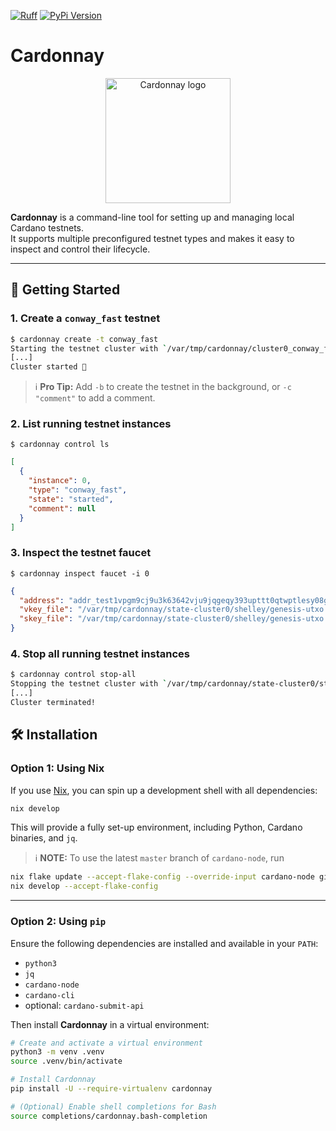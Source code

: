 <!-- markdownlint-disable MD033 MD041 -->
[![Ruff](https://img.shields.io/endpoint?url=https://raw.githubusercontent.com/astral-sh/ruff/main/assets/badge/v2.json)](https://github.com/astral-sh/ruff)
[![PyPi Version](https://img.shields.io/pypi/v/cardonnay.svg)](https://pypi.org/project/cardonnay/)

# Cardonnay

<p align="center">
  <img src="https://github.com/user-attachments/assets/c0c6b4ef-c647-4e77-952f-1ca9f4beaeec" alt="Cardonnay logo" width="200"/>
</p>

**Cardonnay** is a command-line tool for setting up and managing local Cardano testnets.<br />
It supports multiple preconfigured testnet types and makes it easy to inspect and control their lifecycle.

---

## 🚀 Getting Started

### 1. Create a `conway_fast` testnet

```sh
$ cardonnay create -t conway_fast
Starting the testnet cluster with `/var/tmp/cardonnay/cluster0_conway_fast/start-cluster`:
[...]
Cluster started 🚀
```

> ℹ️ **Pro Tip:** Add `-b` to create the testnet in the background, or `-c "comment"` to add a comment.

### 2. List running testnet instances

`$ cardonnay control ls`

```json
[
  {
    "instance": 0,
    "type": "conway_fast",
    "state": "started",
    "comment": null
  }
]
```

### 3. Inspect the testnet faucet

`$ cardonnay inspect faucet -i 0`

```json
{
  "address": "addr_test1vpgm9cj9u3k63642vju9jqgeqy393upttt0qtwptlesy08gx620qd",
  "vkey_file": "/var/tmp/cardonnay/state-cluster0/shelley/genesis-utxo.vkey",
  "skey_file": "/var/tmp/cardonnay/state-cluster0/shelley/genesis-utxo.skey"
}
```

### 4. Stop all running testnet instances

```sh
$ cardonnay control stop-all
Stopping the testnet cluster with `/var/tmp/cardonnay/state-cluster0/stop-cluster`:
[...]
Cluster terminated!
```

## 🛠️ Installation

### Option 1: Using Nix

If you use [Nix](https://nixos.org/), you can spin up a development shell with all dependencies:

```sh
nix develop
```

This will provide a fully set-up environment, including Python, Cardano binaries, and `jq`.

> ℹ️ **NOTE:** To use the latest `master` branch of `cardano-node`, run

  ```sh
  nix flake update --accept-flake-config --override-input cardano-node github:IntersectMBO/cardano-node/master
  nix develop --accept-flake-config
  ```

---

### Option 2: Using `pip`

Ensure the following dependencies are installed and available in your `PATH`:

- `python3`
- `jq`
- `cardano-node`
- `cardano-cli`
- optional: `cardano-submit-api`

Then install **Cardonnay** in a virtual environment:

```sh
# Create and activate a virtual environment
python3 -m venv .venv
source .venv/bin/activate

# Install Cardonnay
pip install -U --require-virtualenv cardonnay

# (Optional) Enable shell completions for Bash
source completions/cardonnay.bash-completion
```
